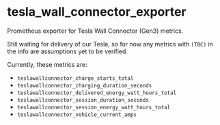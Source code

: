 # tesla_wall_connector_exporter

Prometheus exporter for Tesla Wall Connector (Gen3) metrics.

Still waiting for delivery of our Tesla, so for now any metrics with `(TBC)` in the info are assumptions yet to be verified.

Currently, these metrics are:

- `teslawallconnector_charge_starts_total`
- `teslawallconnector_charging_duration_seconds`
- `teslawallconnector_delivered_energy_watt_hours_total`
- `teslawallconnector_session_duration_seconds`
- `teslawallconnector_session_energy_watt_hours_total`
- `teslawallconnector_vehicle_current_amps`
